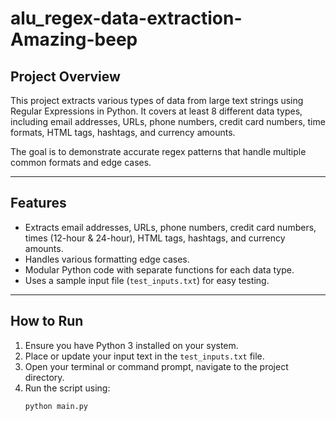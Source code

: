 # alu_regex-data-extraction-Amazing-beep

## Project Overview

This project extracts various types of data from large text strings using Regular Expressions in Python. It covers at least 8 different data types, including email addresses, URLs, phone numbers, credit card numbers, time formats, HTML tags, hashtags, and currency amounts.

The goal is to demonstrate accurate regex patterns that handle multiple common formats and edge cases.

---

## Features

- Extracts email addresses, URLs, phone numbers, credit card numbers, times (12-hour & 24-hour), HTML tags, hashtags, and currency amounts.
- Handles various formatting edge cases.
- Modular Python code with separate functions for each data type.
- Uses a sample input file (`test_inputs.txt`) for easy testing.

---

## How to Run

1. Ensure you have Python 3 installed on your system.
2. Place or update your input text in the `test_inputs.txt` file.
3. Open your terminal or command prompt, navigate to the project directory.
4. Run the script using:
   ```bash
   python main.py
